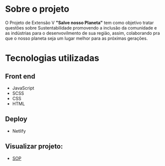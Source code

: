 # Sobre o projeto

O Projeto de Extensão V **"Salve nosso Planeta"** tem como objetivo tratar questões sobre Sustentabilidade promovendo a inclusão da comunidade e as indústrias para o desenvovilmento de sua região, assim, colaborando pra que o nosso planeta seja um lugar melhor para as próximas gerações.

# Tecnologias utilizadas

## Front end

- JavaScript
- SCSS
- CSS
- HTML

## Deploy

- Netlify

## Visualizar projeto:

- [SOP](https://aprendizado-sop.netlify.app/)
